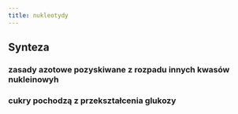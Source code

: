 ```yaml
---
title: nukleotydy
---
```


## Synteza
### zasady azotowe pozyskiwane z rozpadu innych kwasów nukleinowyh
### cukry pochodzą z przekształcenia glukozy
###

